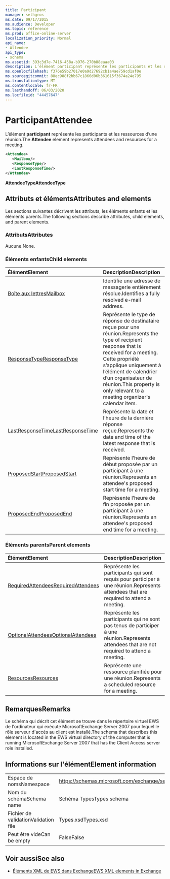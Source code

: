 ```yaml
---
title: Participant
manager: sethgros
ms.date: 09/17/2015
ms.audience: Developer
ms.topic: reference
ms.prod: office-online-server
localization_priority: Normal
api_name:
- Attendee
api_type:
- schema
ms.assetid: 393c3d7e-7416-458a-b976-270b88eaaa03
description: L’élément participant représente les participants et les ressources d’une réunion.
ms.openlocfilehash: f376e59b27017e0a9d27692cb1a4ae759cd1af0e
ms.sourcegitcommit: 88ec988f2bb67c1866d06b361615f3674a24e795
ms.translationtype: MT
ms.contentlocale: fr-FR
ms.lasthandoff: 06/03/2020
ms.locfileid: "44457647"
---
```

# <a name="attendee"></a><span data-ttu-id="dbe00-103">Participant</span><span class="sxs-lookup"><span data-stu-id="dbe00-103">Attendee</span></span>

<span data-ttu-id="dbe00-104">L’élément **participant** représente les participants et les ressources d’une réunion.</span><span class="sxs-lookup"><span data-stu-id="dbe00-104">The **Attendee** element represents attendees and resources for a meeting.</span></span> 
  
```xml
<Attendee>
   <Mailbox/>
   <ResponseType/>
   <LastResponseTime/>
</Attendee>
```

 <span data-ttu-id="dbe00-105">**AttendeeType**</span><span class="sxs-lookup"><span data-stu-id="dbe00-105">**AttendeeType**</span></span>
## <a name="attributes-and-elements"></a><span data-ttu-id="dbe00-106">Attributs et éléments</span><span class="sxs-lookup"><span data-stu-id="dbe00-106">Attributes and elements</span></span>

<span data-ttu-id="dbe00-107">Les sections suivantes décrivent les attributs, les éléments enfants et les éléments parents.</span><span class="sxs-lookup"><span data-stu-id="dbe00-107">The following sections describe attributes, child elements, and parent elements.</span></span>
  
### <a name="attributes"></a><span data-ttu-id="dbe00-108">Attributs</span><span class="sxs-lookup"><span data-stu-id="dbe00-108">Attributes</span></span>

<span data-ttu-id="dbe00-109">Aucune.</span><span class="sxs-lookup"><span data-stu-id="dbe00-109">None.</span></span>
  
### <a name="child-elements"></a><span data-ttu-id="dbe00-110">Éléments enfants</span><span class="sxs-lookup"><span data-stu-id="dbe00-110">Child elements</span></span>

|<span data-ttu-id="dbe00-111">**Élément**</span><span class="sxs-lookup"><span data-stu-id="dbe00-111">**Element**</span></span>|<span data-ttu-id="dbe00-112">**Description**</span><span class="sxs-lookup"><span data-stu-id="dbe00-112">**Description**</span></span>|
|:-----|:-----|
|[<span data-ttu-id="dbe00-113">Boîte aux lettres</span><span class="sxs-lookup"><span data-stu-id="dbe00-113">Mailbox</span></span>](mailbox.md) <br/> |<span data-ttu-id="dbe00-114">Identifie une adresse de messagerie entièrement résolue.</span><span class="sxs-lookup"><span data-stu-id="dbe00-114">Identifies a fully resolved e-mail address.</span></span>  <br/> |
|[<span data-ttu-id="dbe00-115">ResponseType</span><span class="sxs-lookup"><span data-stu-id="dbe00-115">ResponseType</span></span>](responsetype.md) <br/> |<span data-ttu-id="dbe00-116">Représente le type de réponse de destinataire reçue pour une réunion.</span><span class="sxs-lookup"><span data-stu-id="dbe00-116">Represents the type of recipient response that is received for a meeting.</span></span> <span data-ttu-id="dbe00-117">Cette propriété s’applique uniquement à l’élément de calendrier d’un organisateur de réunion.</span><span class="sxs-lookup"><span data-stu-id="dbe00-117">This property is only relevant to a meeting organizer's calendar item.</span></span>  <br/> |
|[<span data-ttu-id="dbe00-118">LastResponseTime</span><span class="sxs-lookup"><span data-stu-id="dbe00-118">LastResponseTime</span></span>](lastresponsetime.md) <br/> |<span data-ttu-id="dbe00-119">Représente la date et l’heure de la dernière réponse reçue.</span><span class="sxs-lookup"><span data-stu-id="dbe00-119">Represents the date and time of the latest response that is received.</span></span>  <br/> |
|[<span data-ttu-id="dbe00-120">ProposedStart</span><span class="sxs-lookup"><span data-stu-id="dbe00-120">ProposedStart</span></span>](proposedstart-attendeetype.md) <br/> |<span data-ttu-id="dbe00-121">Représente l’heure de début proposée par un participant à une réunion.</span><span class="sxs-lookup"><span data-stu-id="dbe00-121">Represents an attendee's proposed start time for a meeting.</span></span> <br/> |
|[<span data-ttu-id="dbe00-122">ProposedEnd</span><span class="sxs-lookup"><span data-stu-id="dbe00-122">ProposedEnd</span></span>](proposedend-attendeetype.md) <br/> |<span data-ttu-id="dbe00-123">Représente l’heure de fin proposée par un participant à une réunion.</span><span class="sxs-lookup"><span data-stu-id="dbe00-123">Represents an attendee's proposed end time for a meeting.</span></span> <br/> |
   
### <a name="parent-elements"></a><span data-ttu-id="dbe00-124">Éléments parents</span><span class="sxs-lookup"><span data-stu-id="dbe00-124">Parent elements</span></span>

|<span data-ttu-id="dbe00-125">**Élément**</span><span class="sxs-lookup"><span data-stu-id="dbe00-125">**Element**</span></span>|<span data-ttu-id="dbe00-126">**Description**</span><span class="sxs-lookup"><span data-stu-id="dbe00-126">**Description**</span></span>|
|:-----|:-----|
|[<span data-ttu-id="dbe00-127">RequiredAttendees</span><span class="sxs-lookup"><span data-stu-id="dbe00-127">RequiredAttendees</span></span>](requiredattendees.md) <br/> |<span data-ttu-id="dbe00-128">Représente les participants qui sont requis pour participer à une réunion.</span><span class="sxs-lookup"><span data-stu-id="dbe00-128">Represents attendees that are required to attend a meeting.</span></span>  <br/> |
|[<span data-ttu-id="dbe00-129">OptionalAttendees</span><span class="sxs-lookup"><span data-stu-id="dbe00-129">OptionalAttendees</span></span>](optionalattendees.md) <br/> |<span data-ttu-id="dbe00-130">Représente les participants qui ne sont pas tenus de participer à une réunion.</span><span class="sxs-lookup"><span data-stu-id="dbe00-130">Represents attendees that are not required to attend a meeting.</span></span>  <br/> |
|[<span data-ttu-id="dbe00-131">Resources</span><span class="sxs-lookup"><span data-stu-id="dbe00-131">Resources</span></span>](resources.md) <br/> |<span data-ttu-id="dbe00-132">Représente une ressource planifiée pour une réunion.</span><span class="sxs-lookup"><span data-stu-id="dbe00-132">Represents a scheduled resource for a meeting.</span></span>  <br/> |
   
## <a name="remarks"></a><span data-ttu-id="dbe00-133">Remarques</span><span class="sxs-lookup"><span data-stu-id="dbe00-133">Remarks</span></span>

<span data-ttu-id="dbe00-134">Le schéma qui décrit cet élément se trouve dans le répertoire virtuel EWS de l'ordinateur qui exécute MicrosoftExchange Server 2007 pour lequel le rôle serveur d'accès au client est installé.</span><span class="sxs-lookup"><span data-stu-id="dbe00-134">The schema that describes this element is located in the EWS virtual directory of the computer that is running MicrosoftExchange Server 2007 that has the Client Access server role installed.</span></span>
  
## <a name="element-information"></a><span data-ttu-id="dbe00-135">Informations sur l'élément</span><span class="sxs-lookup"><span data-stu-id="dbe00-135">Element information</span></span>

|||
|:-----|:-----|
|<span data-ttu-id="dbe00-136">Espace de noms</span><span class="sxs-lookup"><span data-stu-id="dbe00-136">Namespace</span></span>  <br/> |https://schemas.microsoft.com/exchange/services/2006/types  <br/> |
|<span data-ttu-id="dbe00-137">Nom du schéma</span><span class="sxs-lookup"><span data-stu-id="dbe00-137">Schema name</span></span>  <br/> |<span data-ttu-id="dbe00-138">Schéma Types</span><span class="sxs-lookup"><span data-stu-id="dbe00-138">Types schema</span></span>  <br/> |
|<span data-ttu-id="dbe00-139">Fichier de validation</span><span class="sxs-lookup"><span data-stu-id="dbe00-139">Validation file</span></span>  <br/> |<span data-ttu-id="dbe00-140">Types.xsd</span><span class="sxs-lookup"><span data-stu-id="dbe00-140">Types.xsd</span></span>  <br/> |
|<span data-ttu-id="dbe00-141">Peut être vide</span><span class="sxs-lookup"><span data-stu-id="dbe00-141">Can be empty</span></span>  <br/> |<span data-ttu-id="dbe00-142">False</span><span class="sxs-lookup"><span data-stu-id="dbe00-142">False</span></span>  <br/> |
   
## <a name="see-also"></a><span data-ttu-id="dbe00-143">Voir aussi</span><span class="sxs-lookup"><span data-stu-id="dbe00-143">See also</span></span>

- [<span data-ttu-id="dbe00-144">Éléments XML de EWS dans Exchange</span><span class="sxs-lookup"><span data-stu-id="dbe00-144">EWS XML elements in Exchange</span></span>](ews-xml-elements-in-exchange.md)

